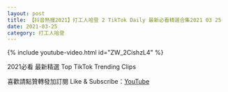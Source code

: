 ```yaml
---
layout: post
title: 【抖音熱搜2021】打工人哈登 2 TikTok Daily 最新必看精選合集2021 03 25
date: 2021-03-25
category: 打工人哈登
---
```


{% include youtube-video.html id="ZW_2CishzL4" %}

2021必看 最新精選 Top TikTok Trending Clips

喜歡請點贊轉發加訂閱 Like & Subscribe：[YouTube](https://www.youtube.com/channel/UCAoR7VcanIPd04uEq_GIylA/videos)

